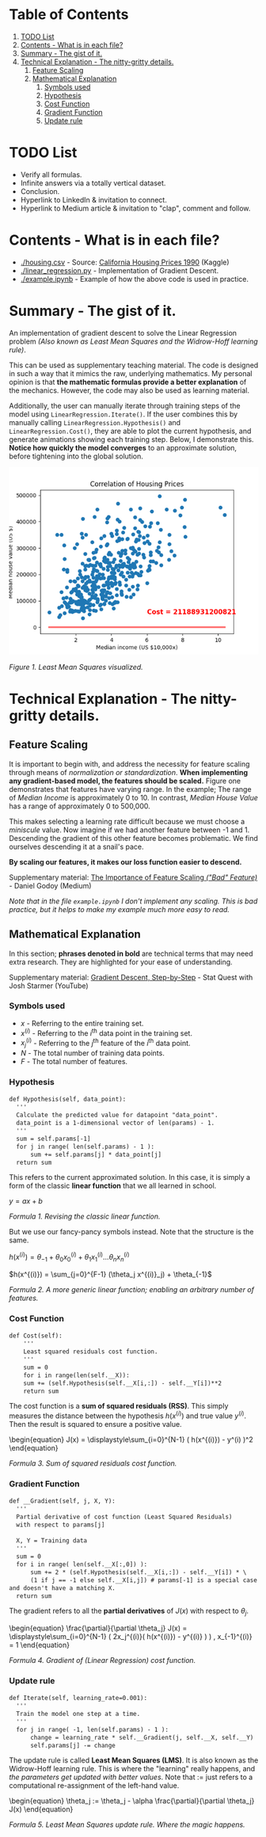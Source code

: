 # Table of Contents

1.  [TODO List](#todo)
2.  [Contents - What is in each file?](#contents)
3.  [Summary - The gist of it.](#summary)
4.  [Technical Explanation - The nitty-gritty details.](#technical)
    1.  [Feature Scaling](#scaling)
    2.  [Mathematical Explanation](#maths)
        1.  [Symbols used](#symbols)
        2.  [Hypothesis](#hypothesis)
        3.  [Cost Function](#cost)
        4.  [Gradient Function](#gradient)
        5.  [Update rule](#update)


<a id="todo"></a>

# TODO List

-   Verify all formulas.
-   Infinite answers via a totally vertical dataset.
-   Conclusion.
-   Hyperlink to LinkedIn & invitation to connect.
-   Hyperlink to Medium article & invitation to "clap", comment and follow.


<a id="contents"></a>

# Contents - What is in each file?

-   [./housing.csv](./housing.csv) - Source: [California Housing Prices 1990](https://www.kaggle.com/datasets/camnugent/california-housing-prices/versions/1?resource=download) (Kaggle)
-   [./linear_regression.py](./linear_regression.py) - Implementation of Gradient Descent.
-   [./example.ipynb](./example.ipynb) - Example of how the above code is used in practice.


<a id="summary"></a>

# Summary - The gist of it.

An implementation of gradient descent to solve the Linear Regression problem
*(Also known as Least Mean Squares and the Widrow-Hoff learning rule)*.

This can be used as supplementary teaching material.
The code is designed in such a way that it mimics the raw, underlying mathematics.
My personal opinion is that **the mathematic formulas provide a better explanation** of the mechanics.
However, the code may also be used as learning material.

Additionally, the user can manually iterate through training steps of the model using `LinearRegression.Iterate()`.
If the user combines this by manually calling `LinearRegression.Hypothesis()` and `LinearRegression.Cost()`,
they are able to plot the current hypothesis, and generate animations showing each training step.
Below, I demonstrate this. **Notice how quickly the model converges** to an approximate solution,
before tightening into the global solution.

![img](./anim.gif)

<div class="org-center">
<p>
<i>Figure 1. Least Mean Squares visualized.</i>
</p>
</div>


<a id="technical"></a>

# Technical Explanation - The nitty-gritty details.


<a id="scaling"></a>

## Feature Scaling

It is important to begin with, and address the necessity for feature scaling through means of *normalization or standardization*.
**When implementing any gradient-based model, the features should be scaled.**
Figure one demonstrates that features have varying range. In the example; The range of *Median Income* is approximately 0 to 10.
In contrast, *Median House Value* has a range of approximately 0 to 500,000.

This makes selecting a learning rate difficult because we must choose a *miniscule* value.
Now imagine if we had another feature between -1 and 1.
Descending the gradient of this other feature becomes problematic.
We find ourselves descending it at a snail's pace.

**By scaling our features, it makes our loss function easier to descend.**

Supplementary material: [The Importance of Feature Scaling *("Bad" Feature)*](https://towardsdatascience.com/gradient-descent-the-learning-rate-and-the-importance-of-feature-scaling-6c0b416596e1#931e) - Daniel Godoy (Medium)

*Note that in the file `example.ipynb` I don't implement any scaling.
This is bad practice, but it helps to make my example much more easy to read.*


<a id="maths"></a>

## Mathematical Explanation

In this section; **phrases denoted in bold** are technical terms that may need extra research.
They are highlighted for your ease of understanding.

Supplementary material: [Gradient Descent, Step-by-Step](https://www.youtube.com/watch?v=sDv4f4s2SB8) - Stat Quest with Josh Starmer (YouTube)


<a id="symbols"></a>

### Symbols used

-   $x$ - Referring to the entire training set.
-   ${x^{(i)}}$ - Referring to the $i$<sup>th</sup> data point in the training set.
-   ${x_j ^{(i)}}$ - Referring to the $j$<sup>th</sup> feature of the $i$<sup>th</sup> data point.
-   $N$ - The total number of training data points.
-   $F$ - The total number of features.


<a id="hypothesis"></a>

### Hypothesis

    def Hypothesis(self, data_point):
      '''
      Calculate the predicted value for datapoint "data_point".
      data_point is a 1-dimensional vector of len(params) - 1.
      '''
      sum = self.params[-1]
      for j in range( len(self.params) - 1 ):
          sum += self.params[j] * data_point[j]
      return sum

This refers to the current approximated solution.
In this case, it is simply a form of the classic **linear function** that we all learned in school.

$y = ax + b$

<i>Formula 1. Revising the classic linear function.</i>

But we use our fancy-pancy symbols instead. Note that the structure is the same.

$h(x^{(i)}) = \theta_{-1} + \theta_0 x^{(i)}_0 + \theta_1 x^{(i)}_1 ... \theta_n x^{(i)}_n$

$h(x^{(i)}) = \sum_{j=0}^{F-1} (\theta_j x^{(i)}_j) + \theta_{-1}$

<i>Formula 2. A more generic linear function; enabling an arbitrary number of features.</i>


<a id="cost"></a>

### Cost Function

    def Cost(self):
        '''
        Least squared residuals cost function.
        '''
        sum = 0
        for i in range(len(self.__X)):
    	sum += (self.Hypothesis(self.__X[i,:]) - self.__Y[i])**2
        return sum

The cost function is a **sum of squared residuals (RSS)**.
This simply measures the distance between the hypothesis $h(x^{(i)})$ and true value $y^{(i)}$.
Then the result is squared to ensure a positive value.

\begin{equation}
J(x) = \displaystyle\sum_{i=0}^{N-1} ( h(x^{(i)}) - y^(i) )^2
\end{equation}

<div class="org-center">
<p>
<i>Formula 3. Sum of squared residuals cost function.</i>
</p>
</div>


<a id="gradient"></a>

### Gradient Function

    def __Gradient(self, j, X, Y):
      '''
      Partial derivative of cost function (Least Squared Residuals)
      with respect to params[j]
    
      X, Y = Training data
      '''
      sum = 0
      for i in range( len(self.__X[:,0]) ):
          sum += 2 * (self.Hypothesis(self.__X[i,:]) - self.__Y[i]) * \
    	  (1 if j == -1 else self.__X[i,j]) # params[-1] is a special case and doesn't have a matching X.
      return sum

The gradient refers to all the **partial derivatives** of $J(x)$ with respect to $\theta_j$.

\begin{equation}
\frac{\partial}{\partial \theta_j} J(x) = \displaystyle\sum_{i=0}^{N-1} ( 2x_j^{(i)}( h(x^{(i)}) - y^{(i)} ) ) , x_{-1}^{(i)} = 1
\end{equation}

<div class="org-center">
<p>
<i>Formula 4. Gradient of (Linear Regression) cost function.</i>
</p>
</div>


<a id="update"></a>

### Update rule

    def Iterate(self, learning_rate=0.001):
      '''
      Train the model one step at a time.
      '''
      for j in range( -1, len(self.params) - 1 ):
          change = learning_rate * self.__Gradient(j, self.__X, self.__Y)
          self.params[j] -= change

The update rule is called **Least Mean Squares (LMS)**.
It is also known as the Widrow-Hoff learning rule.
This is where the "learning" really happens, and *the parameters get updated with better values*.
Note that $:=$ just refers to a computational re-assignment of the left-hand value.

\begin{equation}
\theta_j := \theta_j - \alpha \frac{\partial}{\partial \theta_j} J(x)
\end{equation}

<div class="org-center">
<p>
<i>Formula 5. Least Mean Squares update rule. Where the magic happens.</i>
</p>
</div>

